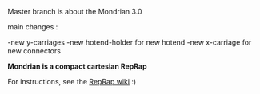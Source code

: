 Master branch is about the Mondrian 3.0

main changes :

-new y-carriages
-new hotend-holder for new hotend
-new x-carriage for new connectors

**Mondrian is a compact cartesian RepRap**

For instructions, see the [RepRap wiki](http://reprap.org/wiki/Mondrian) :)